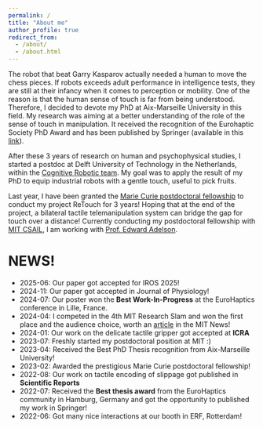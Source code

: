 ```yaml
---
permalink: /
title: "About me"
author_profile: true
redirect_from: 
  - /about/
  - /about.html
---
```


The robot that beat Garry Kasparov actually needed a human to move the chess pieces. If robots exceeds adult performance in intelligence tests, they are still at their infancy when it comes to perception or mobility. One of the reason is that the human sense of touch is far from being understood. Therefore, I decided to devote my PhD at Aix-Marseille University in this field. My research was aiming at a better understanding of the role of the sense of touch in manipulation. It received the recognition of the Eurohaptic Society PhD Award and has been published by Springer (available in this [link](https://link.springer.com/book/10.1007/978-3-031-16053-0)).

After these 3 years of research on human and psychophysical studies, I started a postdoc at Delft University of Technology in the Netherlands, within the [Cognitive Robotic team](https://www.tudelft.nl/en/me/about/departments/cognitive-robotics-cor). My goal was to apply the result of my PhD to equip industrial robots with a gentle touch, useful to pick fruits.

Last year, I have been granted the [Marie Curie postdoctoral fellowship](https://marie-sklodowska-curie-actions.ec.europa.eu/actions/postdoctoral-fellowships) to conduct my project ReTouch for 3 years! Hoping that at the end of the project, a bilateral tactile telemanipulation system can bridge the gap for touch over a distance! Currently conducting my postdoctoral fellowship with [MIT CSAIL](https://www.csail.mit.edu/), I am working with [Prof. Edward Adelson](https://www.csail.mit.edu/person/ted-adelson).

NEWS!
======
* 2025-06: Our paper got accepted for IROS 2025!
* 2024-11: Our paper got accepted in Journal of Physiology!
* 2024-07: Our poster won the **Best Work-In-Progress** at the EuroHaptics conference in Lille, France.
* 2024-04: I competed in the 4th MIT Research Slam and won the first place and the audience choice, worth an [article](https://news.mit.edu/2024/science-communication-competition-brings-research-into-real-world-0430) in the MIT News!
* 2024-01: Our work on the delicate tactile gripper got accepted at **ICRA**
* 2023-07: Freshly started my postdoctoral position at MIT :)
* 2023-04: Received the Best PhD Thesis recognition from Aix-Marseille University!
* 2023-02: Awarded the prestigious Marie Curie postdoctoral fellowship!
* 2022-08: Our work on tactile encoding of slippage got published in **Scientific Reports**
* 2022-07: Received the **Best thesis award** from the EuroHaptics community in Hamburg, Germany and got the opportunity to published my work in Springer!
* 2022-06: Got many nice interactions at our booth in ERF, Rotterdam!


